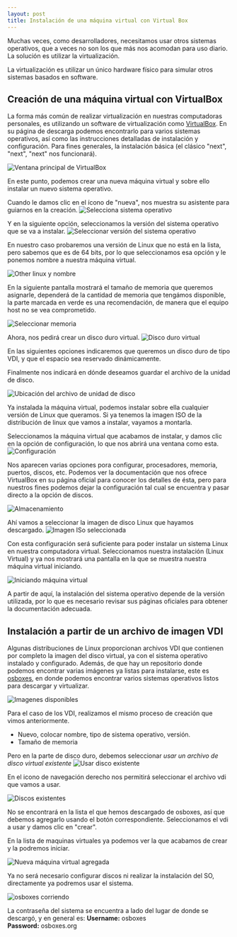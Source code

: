 ```yaml
---
layout: post
title: Instalación de una máquina virtual con Virtual Box
---
```



Muchas veces, como desarrolladores, necesitamos usar otros sistemas operativos, que a veces no son los que más nos acomodan para uso diario. La solución es utilizar la virtualización.

La virtualización es utilizar un único hardware físico para simular otros sistemas basados en software.

## Creación de una máquina virtual con VirtualBox

La forma más común de realizar virtualización en nuestras computadoras personales, es utilizando un software de virtualización como [VirtualBox](https://www.virtualbox.org). En su página de descarga podemos encontrarlo para varios sistemas operativos, así como las instrucciones detalladas de instalación y configuración.  Para fines generales, la instalación básica (el clásico "next", "next", "next"  nos funcionará).

![Ventana principal de VirtualBox](https://lh3.googleusercontent.com/-BKv_xBwqzVg/Xw6WwdO7xmI/AAAAAAAAIZ0/0rt5ZlbQ94k0qgtFVp2ZX_l-RLXTToejwCLcBGAsYHQ/h240/virtualBox.png)

En este punto, podemos crear una nueva máquina virtual y sobre ello instalar un nuevo sistema operativo.

Cuando le damos clic en el ícono de "nueva", nos muestra su asistente para guiarnos en la creación.
![Selecciona sistema operativo](https://lh3.googleusercontent.com/-HcNU-90qPUo/Xw82Jn5RAdI/AAAAAAAAIaA/MzxVJ1K5A6c6Bq38XUDngZrScE-cl4NJwCLcBGAsYHQ/h240/virtualBox_seleccionaSO.png)

Y en la siguiente opción, seleccionamos la versión del sistema operativo que se va a instalar.
![Seleccionar versión del sistema operativo](https://lh3.googleusercontent.com/-Gkw_GHvdB8o/Xw82jcoSvcI/AAAAAAAAIaI/gDcJ473ehUQAht7Y0iWM-w_-04mN3sohwCLcBGAsYHQ/h240/virtualBox_seleccionaArquitectura.png)

En nuestro caso probaremos una versión de Linux que no está en la lista, pero sabemos que es de 64 bits, por lo que seleccionamos esa opción y le ponemos nombre a nuestra máquina virtual.

![Other linux y nombre](https://lh3.googleusercontent.com/-oqJN8CJ4lrk/XxCQtWQdNHI/AAAAAAAAIaU/buIw_h9Pij0u1WrOQJBDuYd6oc8QLg0GACLcBGAsYHQ/h240/virtualBox_nombre.png)

En la siguiente pantalla mostrará el tamaño de memoria que queremos asignarle, dependerá de la cantidad de memoria que tengámos disponible, la parte marcada en verde es una recomendación, de manera que el equipo host no se vea comprometido.

![Seleccionar memoria](https://lh3.googleusercontent.com/-d_Jk54xzCtw/XxCRtl_l95I/AAAAAAAAIac/lZQO0qnno0cObXC_IFdtXFbTAzCzHQEGwCLcBGAsYHQ/h240/virtualBox_memoria.png)

Ahora, nos pedirá crear un disco duro virtual.
![Disco duro virtual](https://lh3.googleusercontent.com/-LLIqYeAGf0Q/XxCTsqJCnsI/AAAAAAAAIao/OKtRl3gDNYofKWtjnLmJVysuUDcB3D2egCLcBGAsYHQ/h240/virtualBox_disco.png)

En las siguientes opciones indicaremos que queremos un disco duro de tipo VDI, y que el espacio sea reservado dinámicamente.

Finalmente nos indicará en dónde deseamos guardar el archivo de la unidad de disco.

![Ubicación del archivo de unidad de disco](https://lh3.googleusercontent.com/-vk7_DkWlBo4/XxT4almn0qI/AAAAAAAAIbU/avb1xzsCq1oPscNwGeD6zLnVCwTEq1kmACLcBGAsYHQ/h240/virtualBox_guardar.png)

Ya instalada la máquina virtual, podemos instalar sobre ella cualquier versión de Linux que queramos. Si ya tenemos la imagen ISO de la distribución de linux que vamos a instalar, vayamos a montarla.

Seleccionamos la máquina virtual que acabamos de instalar, y damos clic en la opción de configuración, lo que nos abrirá una ventana como esta.
![Configuración](https://lh3.googleusercontent.com/-Xy9TN8x46oY/XxT7xeZioPI/AAAAAAAAIbg/ENfmuK29tAsSYbdDbYHZj5e8N6OZcGtsACLcBGAsYHQ/h240/virtualBox_configuracion.png)

Nos aparecen varias opciones pora configurar, procesadores, memoria, puertos, discos, etc. Podemos ver la documentación que nos ofrece VirtualBox en su página oficial para conocer los detalles de ésta, pero para nuestros fines podemos dejar la configuración tal cual se encuentra y pasar directo a la opción de discos.

![Almacenamiento](https://lh3.googleusercontent.com/-qT-lxsP9MzY/XxT-vh3MRrI/AAAAAAAAIbs/nKPGXHVE1W09MXvAbqxflipI5g11l92mACLcBGAsYHQ/h240/virtualBox_discoOptico.png)

Ahí vamos a seleccionar la imagen de disco Linux que hayamos descargado.
![Imagen ISo seleccionada](https://lh3.googleusercontent.com/-yC53hEujb2U/XxUCTjQD9nI/AAAAAAAAIb8/We5tqolXXRAVBwGRbkFgROEfcQ8qVUTBgCLcBGAsYHQ/h240/virtualBox_imagenIso.png)

Con esta configuración será suficiente para poder instalar un sistema Linux en nuestra computadora virtual. Seleccionamos nuestra instalación (Linux Virtual) y ya nos mostrará una pantalla en la que se muestra nuestra máquina virtual iniciando.

![Iniciando máquina virtual](https://lh3.googleusercontent.com/-KaR-nOtXXYE/XxUDEbVVBvI/AAAAAAAAIcI/PnmHBLmgqTYg73Pml2Cd3_v7qGmW2veBwCLcBGAsYHQ/h240/virtualBox_running.png)

A partir de aquí, la instalación del sistema operativo depende de la versión utilizada, por lo que es necesario revisar sus páginas oficiales para obtener la documentación adecuada.

## Instalación a partir de un archivo de imagen VDI

Algunas distribuciones de Linux proporcionan archivos VDI que contienen por completo la imagen del disco virtual, ya con el sistema operativo instalado y configurado. Además, de que hay un repositorio donde podemos encontrar varias imágenes ya  listas para instalarse, este es [osboxes](https://www.osboxes.org), en donde podemos encontrar varios sistemas operativos listos para descargar y virtualizar.

![Imagenes disponibles](https://lh3.googleusercontent.com/-67Vo2FXo5xo/XxUSFT9wxbI/AAAAAAAAIcU/YGOze_tbdFkVtBGvjYYTHvtPZgXWOd1wgCLcBGAsYHQ/h240/osboxes_lista.png)

Para el caso de los VDI, realizamos el mismo proceso de creación que vimos anteriormente.

- Nuevo, colocar nombre, tipo de sistema operativo, versión.
- Tamaño de memoria

Pero en la parte de disco duro, debemos seleccionar *usar un archivo de disco virtual existente*
![Usar disco existente](https://lh3.googleusercontent.com/-7Zk1tl5oklE/XxUTRfQRXbI/AAAAAAAAIcc/IUweIPbmw8sWoFmHQ9J970A06wWlRedkwCLcBGAsYHQ/h240/virtualBox_usarDiscoExistente.png)

En el icono de navegación derecho nos permitirá seleccionar el archivo  vdi que vamos a usar.

![Discos existentes](https://lh3.googleusercontent.com/-24Qe84Mnavc/XxUT2K7MzFI/AAAAAAAAIck/TfnEraNAmZwfNKhpWDAmFQXtIvZ_wpNegCLcBGAsYHQ/h240/virtualBox_agregarDisco.png)

No se encontrará en la lista el que hemos descargado de osboxes, así que debemos agregarlo usando el botón correspondiente. Seleccionamos el vdi a usar y damos clic en "crear".

En la lista de maquinas virtuales ya podemos ver la que acabamos de crear y la podremos iniciar.

![Nueva máquina virtual agregada](https://lh3.googleusercontent.com/-n4pCGSWjIDA/XxUVSyVYeeI/AAAAAAAAIcw/nl_1QgpTgscxCTXUGUGcRZYrHD3GkjYmACLcBGAsYHQ/h240/virtualBox_agregado.png)

Ya no será necesario configurar discos ni realizar la instalación del SO, directamente ya podremos usar el sistema.

![osboxes corriendo](https://lh3.googleusercontent.com/-uxV2QLvUx6A/XxUWIm1gBkI/AAAAAAAAIc4/Wkiws9Gm8FMTsdpsmtHf8VtVMwJM1jR4gCLcBGAsYHQ/h240/virtualBox_runningOSbooxes.png)

La contraseña del sistema se encuentra a lado del lugar de donde se descargó, y en general es:
**Username:** osboxes  
**Password:** osboxes.org

